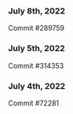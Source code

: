 ### July 8th, 2022

Commit #289759

### July 5th, 2022

Commit #314353


### July 4th, 2022

Commit #72281

